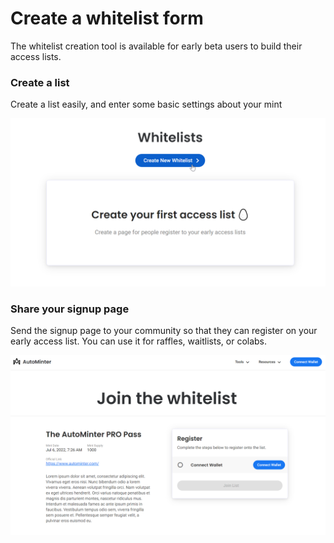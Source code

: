 # Create a whitelist form

The whitelist creation tool is available for early beta users to build their access lists.

### Create a list

Create a list easily, and enter some basic settings about your mint

![](<../.gitbook/assets/image (5).png>)

### Share your signup page

Send the signup page to your community so that they can register on your early access list. You can use it for raffles, waitlists, or colabs.

![](<../.gitbook/assets/image (6).png>)
